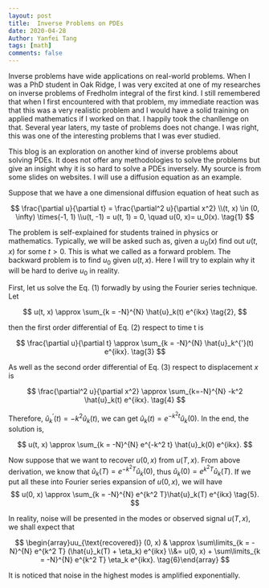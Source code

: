 ```yaml
---
layout: post
title:  Inverse Problems on PDEs
date: 2020-04-28
Author: Yanfei Tang
tags: [math]
comments: false
---
```


Inverse problems have wide applications on real-world problems. When I was a PhD student in Oak Ridge, I was very excited at one of my researches on inverse problems of Fredholm integral of the first kind. I still remembered that when I first encountered with that problem, my immediate reaction was that this was a very realistic problem and I would have a solid training on applied mathematics if I worked on that. I happily took the chanllenge on that. Several year laters, my taste of problems does not change. I was right, this was one of the interesting problems that I was ever studied. 

<!-- more -->

This blog is an exploration on another kind of inverse problems about solving PDEs. It does not offer any methodologies to solve the problems but give an insight why it is so hard to solve a PDEs inversely. My source is from some slides on websites. I will use a diffusion equation as an example. 



Suppose that we have a one dimensional diffusion equation of heat such as 

$$
\frac{\partial u}{\partial t} = \frac{\partial^2 u}{\partial x^2} \\(t, x) \in (0, \infty) \times(-1, 1) \\u(t, -1) = u(t, 1) = 0, \quad u(0, x)= u_0(x). \tag{1}
$$

The problem is self-explained for students trained in physics or mathematics. Typically, we will be asked such as, given a $u_0(x)$ find out $u(t, x)$ for some $t>0$. This is what we called as a forward problem. The backward problem is to find $u_0$ given $u(t, x)$. Here I will try to explain why it will be hard to derive $u_0$ in reality. 



First, let us solve the Eq. (1) forwadly by using the Fourier series technique. Let

$$
u(t, x) \approx \sum_{k = -N}^{N} \hat{u}_k(t) e^{ikx} \tag{2},
$$

then the first order differential of Eq. (2) respect to time t is

$$
\frac{\partial u}{\partial t} \approx \sum_{k = -N}^{N} \hat{u}_k^{'}(t) e^{ikx}. \tag{3}
$$

As well as the second order differential of Eq. (3) respect to displacement $x$ is

$$
\frac{\partial^2 u}{\partial x^2} \approx \sum_{k=-N}^{N} -k^2 \hat{u}_k(t) e^{ikx}. \tag{4}
$$

Therefore, $\hat{u}_k^{'}(t) = -k^2 \hat{u}_k(t)$, we can get $\hat{u}_k(t) = e^{-k^2 t}\hat{u}_k(0)$. In the end, the solution is, 

$$
u(t, x) \approx \sum_{k = -N}^{N} e^{-k^2 t} \hat{u}_k(0) e^{ikx}.
$$



Now suppose that we want to recover $u(0, x)$ from $u(T, x)$. From above derivation, we know that $\hat{u}_k(T) = e^{-k^2 T}\hat{u}_k(0)$, thus $\hat{u}_k(0) = e^{k^2 T}\hat{u}_k(T)$. If we put all these into Fourier series expansion of $u(0, x)$, we will have
$$
u(0, x) \approx \sum_{k = -N}^{N}  e^{k^2 T}\hat{u}_k(T) e^{ikx} \tag{5}.
$$

In reality, noise will be presented in the modes or observed signal $u(T, x)$, we shall expect that

$$
\begin{array}uu_{\text{recovered}} (0, x)  & \approx \sum\limits_{k = -N}^{N}  e^{k^2 T} (\hat{u}_k(T) + \eta_k) e^{ikx} \\&= u(0, x) + \sum\limits_{k = -N}^{N}  e^{k^2 T} \eta_k  e^{ikx}. \tag{6}\end{array}
$$

It is noticed that noise in the highest modes is amplified exponentially. 


